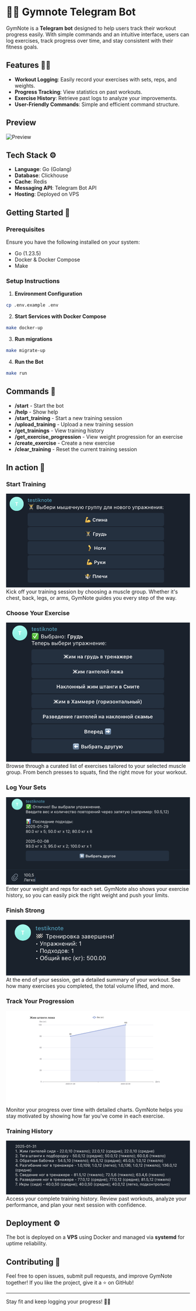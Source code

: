 # 🏋️‍♂️ Gymnote Telegram Bot

GymNote is a **Telegram bot** designed to help users track their workout progress easily. With simple commands and an intuitive interface, users can log exercises, track progress over time, and stay consistent with their fitness goals.

## Features 🏋️‍♂️

- **Workout Logging**: Easily record your exercises with sets, reps, and weights.
- **Progress Tracking**: View statistics on past workouts.
- **Exercise History**: Retrieve past logs to analyze your improvements.
- **User-Friendly Commands**: Simple and efficient command structure.

## Preview

![Preview](/assets/screenshots/preview.gif)

## Tech Stack ⚙️

- **Language**: Go (Golang)
- **Database**: Clickhouse
- **Cache**: Redis
- **Messaging API**: Telegram Bot API
- **Hosting**: Deployed on VPS

## Getting Started 🚀

### Prerequisites

Ensure you have the following installed on your system:

- Go (1.23.5)
- Docker & Docker Compose
- Make

### Setup Instructions

1. **Environment Configuration**

```bash
cp .env.example .env
```

2. **Start Services with Docker Compose**

```bash
make docker-up
```

3. **Run migrations**

```bash
make migrate-up
```

4. **Run the Bot**

```bash
make run
```

## Commands 📜

- **/start** - Start the bot
- **/help** - Show help
- **/start_training** - Start a new training session
- **/upload_training** - Upload a new training session
- **/get_trainings** - View training history
- **/get_exercise_progression** - View weight progression for an exercise
- **/create_exercise** - Create a new exercise
- **/clear_training** - Reset the current training session

## In action 🚀

### Start Training

![Muscle Groups Screen](/assets/screenshots/start.png)
Kick off your training session by choosing a muscle group. Whether it's chest, back, legs, or arms, GymNote guides you every step of the way.

### Choose Your Exercise

![Exercise Screen](/assets/screenshots/exercise.png)
Browse through a curated list of exercises tailored to your selected muscle group. From bench presses to squats, find the right move for your workout.

### Log Your Sets

![Set Screen](/assets/screenshots/set.png)
Enter your weight and reps for each set. GymNote also shows your exercise history, so you can easily pick the right weight and push your limits.

### Finish Strong

![Finish Screen](/assets/screenshots/finish.png)
At the end of your session, get a detailed summary of your workout. See how many exercises you completed, the total volume lifted, and more.

### Track Your Progression

![Progression Screen](/assets/screenshots/progression.jpg)
Monitor your progress over time with detailed charts. GymNote helps you stay motivated by showing how far you've come in each exercise.

### Training History

![Trainings history](/assets/screenshots/history.png)
Access your complete training history. Review past workouts, analyze your performance, and plan your next session with confidence.

## Deployment ⚙️

The bot is deployed on a **VPS** using Docker and managed via **systemd** for uptime reliability.

## Contributing 🤝

Feel free to open issues, submit pull requests, and improve GymNote together! If you like the project, give it a ⭐ on GitHub!

---

Stay fit and keep logging your progress! 💪🔥
